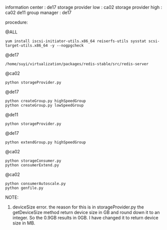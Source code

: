information center : de17
storage provider low : ca02
storage provider high : ca02 de11
group manager : de17

procedure:

@ALL

    yum install iscsi-initiator-utils.x86_64 reiserfs-utils sysstat scsi-target-utils.x86_64 -y --nogpgcheck

@de17

    /home/suyi/virtualization/packages/redis-stable/src/redis-server

@ca02

    python storageProvider.py

@de17

    python createGroup.py highSpeedGroup
    python createGroup.py lowSpeedGroup

@de11

    python storageProvider.py

@de17

    python extendGroup.py highSpeedGroup

@ca02

    python storageConsumer.py
    python consumerExtend.py

@ca02

    python consumerAutoscale.py
    python genfile.py


NOTE:

1. deviceSize error. the reason for this is in storageProvider.py the getDeviceSize method return device size in GB and round down it to an integer. So the 0.9GB results in 0GB. I have changed it to return device size in MB.